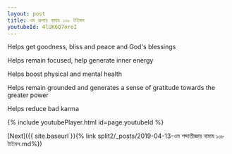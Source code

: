 ```yaml
---
layout: post
title: ওম ভ্রুশায় নামায ১০৮ টাইমস
youtubeId: 4lUK6Q7nroI
---
```

 
 
Helps get goodness, bliss and peace and God's blessings
 
Helps remain focused, help generate inner energy 
 
Helps boost physical and mental health 
 
Helps remain grounded and generates a sense of gratitude towards the greater power 
 
Helps reduce bad karma
 
 
 
 


{% include youtubePlayer.html id=page.youtubeId %}
 
[Next]({{ site.baseurl }}{% link  split2/_posts/2019-04-13-ওম শব্দাতীজ্ঞায় নামায  ১০৮ টাইমস.md%})
 

